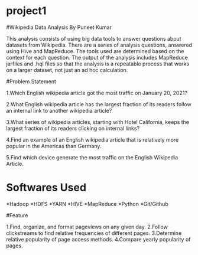 # project1
#Wikipedia Data Analysis By Puneet Kumar

This analysis consists of using big data tools to answer questions about datasets from Wikipedia. 
There are a series of analysis questions, answered using Hive and MapReduce. The tools used are determined based on the context for each question. 
The output of the analysis includes MapReduce jarfiles and .hql files so that the analysis is a repeatable process that works on a larger dataset, not just an ad hoc calculation.

#Problem Statement 

1.Which English wikipedia article got the most traffic on January 20, 2021?

2.What English wikipedia article has the largest fraction of its readers follow an internal link to another wikipedia article?

3.What series of wikipedia articles, starting with Hotel California, keeps the largest fraction of its readers clicking on internal links?

4.Find an example of an English wikipedia article that is relatively more popular in the Americas than Germany.

5.Find which device generate the most traffic on the English Wikipedia Article.


# Softwares Used

*Hadoop 
*HDFS
*YARN
*HIVE
*MapReduce
*Python
*Git/Github

#Feature

1.Find, organize, and format pageviews on any given day.
2.Follow clickstreams to find relative frequencies of different pages.
3.Determine relative popularity of page access methods.
4.Compare yearly popularity of pages.
